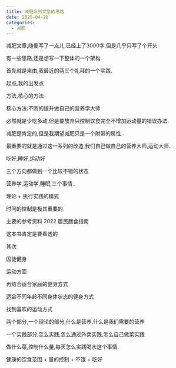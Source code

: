 ```yaml
---
title: 减肥系列文章的思路
date: 2025-04-28
categories:
  - 减肥
---
```

减肥文章,随便写了一点儿,已经上了3000字,但是几乎只写了个开头.  

有一些思路,还是想写一下整体的一个架构.  

首先就是来由,我最近的两三个礼拜的一个实践.  

起点,我的出发点  

方法,核心的方法 

核心方法:不断的提升做自己的营养学大师

必然就是少吃多动,但是要放弃只控制饮食完全不增加运动量的错误办法.

减肥是肯定的,但是我期望减肥只是一个附带的属性..

最重要的就是通过这一系列的改造,我们自己做自己的营养大师,运动大师.

吃好,睡好,运动好

三个方向都做到一个比较不错的状态

营养学,运动学,睡眠,三个事情..

理论 + 执行实践的模式

时间的控制是极其重要的.

主要的参考资料
2022 居民膳食指南

这本书肯定是要看透的

其次

囚徒健身

运动方面

再结合适合家庭的健身方式

适合不同年龄不同身体状态的健身方式

找到喜欢的运动方式

两个部分,一个理论的部分,什么是营养,什么是我们需要的营养

一个实践部分,怎么实践,怎么通过外卖实践,怎么自己做菜实践

做什么菜,控制什么量,每天怎么实践喝水这个事情.

健康的饮食范围 + 量的控制 + 不饿 + 吃好

